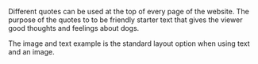 Different quotes can be used at the top of every page of the website. The purpose of the quotes to to be friendly starter text that gives the viewer good thoughts and feelings about dogs.

The image and text example is the standard layout option when using text and an image.

